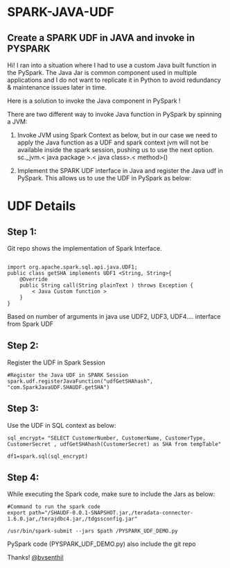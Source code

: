 # SPARK-JAVA-UDF

## Create a SPARK UDF in JAVA and invoke in PYSPARK

 
Hi! I ran into a situation where I had to use a custom Java built function in the PySpark. The Java Jar is common component used in multiple applications and I do not want to replicate it in Python to avoid redundancy & maintenance issues later in time.

Here is a solution to invoke the Java component in PySpark !

There are two different way to invoke Java function in PySpark by spinning a JVM:

1.  Invoke JVM using Spark Context as below, but in our case we need to apply the Java function as a UDF and spark context jvm will not be available inside the spark session, pushing us to use the next option. sc._jvm.< java package >.< java class>.< method>()

3.  Implement the SPARK UDF interface in Java and register the Java udf in PySpark. This allows us to use the UDF in PySpark as below:

# UDF Details

## Step 1: 
Git repo shows the implementation of Spark Interface. 
``` 

import org.apache.spark.sql.api.java.UDF1;  
public class getSHA implements UDF1 <String, String>{  	 		
	@Override  	 	
	public String call(String plainText ) throws Exception {  				
		< Java Custom function >
	}   	
}
```
Based on number of arguments in java use UDF2, UDF3, UDF4…. interface from Spark UDF 
## Step 2: 
Register the UDF in Spark Session 
```
#Register the Java UDF in SPARK Session
spark.udf.registerJavaFunction("udfGetSHAhash", "com.SparkJavaUDF.SHAUDF.getSHA")
```
## Step 3: 
Use the UDF in SQL context as below: 
```
sql_encrypt= "SELECT CustomerNumber, CustomerName, CustomerType, CustomerSecret , udfGetSHAhash(CustomerSecret) as SHA from tempTable"

df1=spark.sql(sql_encrypt)
```

## Step 4: 
While executing the Spark code, make sure to include the Jars as below:
```
#Command to run the spark code 
export path="/SHAUDF-0.0.1-SNAPSHOT.jar,/teradata-connector-1.6.0.jar,/terajdbc4.jar,/tdgssconfig.jar"

/usr/bin/spark-submit --jars $path /PYSPARK_UDF_DEMO.py
```
PySpark code (PYSPARK_UDF_DEMO.py) also include the git repo

Thanks! 
[@bvsenthil](https://www.linkedin.com/in/bvsenthil/)
